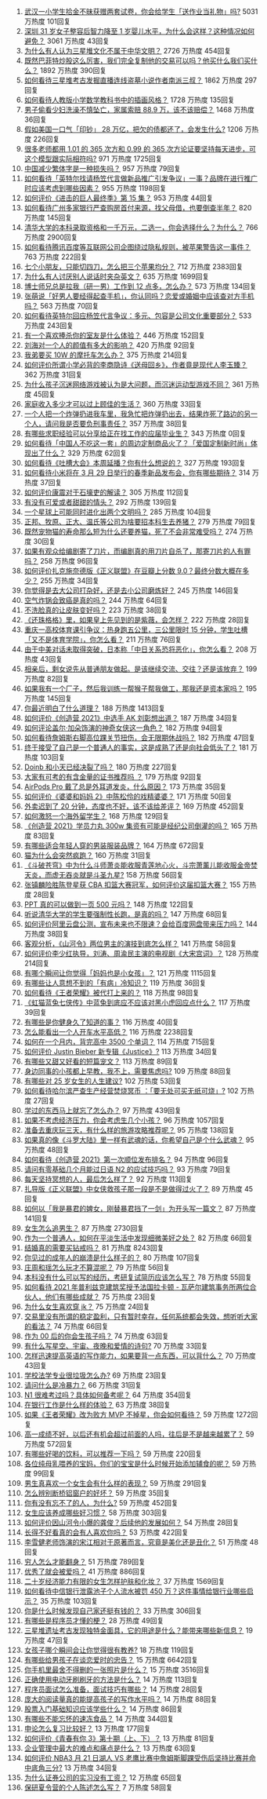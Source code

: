 1. [武汉一小学生拾金不昧获赠两套试卷，你会给学生「送作业当礼物」吗?](https://www.zhihu.com/question/450290154) 5031 万热度 101回复
1. [深圳 31 岁女子整容后智力降至 1 岁婴儿水平，为什么会这样？这种情况如何避免？](https://www.zhihu.com/question/450233917) 3061 万热度 43回复
1. [为什么有人认为三星堆文化不属于中华文明？](https://www.zhihu.com/question/427577911) 2726 万热度 454回复
1. [既然巴菲特炒股这么厉害，我们完全复制他的交易可以吗？他买什么我们买什么？](https://www.zhihu.com/question/367735252) 1892 万热度 390回复
1. [如何看待三星堆考古发掘直播连线盗墓小说作者南派三叔？](https://www.zhihu.com/question/450463840) 1862 万热度 297回复
1. [如何看待人教版小学数学教科书中的插画风格？](https://www.zhihu.com/question/68485147) 1728 万热度 135回复
1. [男子偷看少妇洗澡不慎坠亡，家属索赔 88.9 万，该不该赔偿？](https://www.zhihu.com/question/450315310) 1468 万热度 36回复
1. [假如美国一口气「印钞」 28 万亿，把欠的债都还了，会发生什么?](https://www.zhihu.com/question/449822455) 1206 万热度 226回复
1. [很多老师都用 1.01 的 365 次方和 0.99 的 365 次方论证要坚持每天进步，可这个模型跟实际相符吗?](https://www.zhihu.com/question/389057139) 971 万热度 1725回复
1. [中国减少繁体字是一种损失吗？](https://www.zhihu.com/question/304734089) 957 万热度 79回复
1. [如何看待「英特尔找请杨笠代言做新品推广引发争议」一事？品牌在进行推广时应该考虑到哪些因素？](https://www.zhihu.com/question/449975480) 955 万热度 1198回复
1. [如何评价《进击的巨人最终季》第 15 集？](https://www.zhihu.com/question/450589270) 953 万热度 44回复
1. [如何看待广州多家银行严查购房首付来源，找父母借，也要倒查半年？](https://www.zhihu.com/question/450340320) 820 万热度 145回复
1. [清华大学的本科录取资格和一千万元，二选一，你会选择什么？为什么？](https://www.zhihu.com/question/264400815) 766 万热度 2900回复
1. [如何看待腾讯百度等互联网公司企图绕过隐私规则，被苹果警告这一事件？](https://www.zhihu.com/question/450309264) 763 万热度 222回复
1. [七个小朋友，只能切四刀，怎么把三个苹果均分？](https://www.zhihu.com/question/297440538) 712 万热度 2383回复
1. [为什么有人讨厌别人说话时夹杂英文？](https://www.zhihu.com/question/31606466) 635 万热度 1699回复
1. [博士师兄总是拉我（研一男）工作到 12 点多，怎么办？](https://www.zhihu.com/question/449560211) 573 万热度 134回复
1. [张萌说「好男人要经得起查手机」，你认同吗？恋爱或婚姻中应该查对方手机吗？](https://www.zhihu.com/question/450621757) 563 万热度 70回复
1. [如何看待英特尔回应杨笠代言争议：多元、包容是公司文化重要部分？](https://www.zhihu.com/question/450652563) 533 万热度 243回复
1. [有一个喜欢捧杀你的室友是什么体验？](https://www.zhihu.com/question/449591338) 446 万热度 152回复
1. [刘海对一个人的颜值有多大的影响？](https://www.zhihu.com/question/267077678) 420 万热度 92回复
1. [我弟要买 10W 的摩托车怎么办？](https://www.zhihu.com/question/415304109) 375 万热度 214回复
1. [如何评价所谓小学必背的李商隐诗《送母回乡》，作者竟是现代人李玉臻？](https://www.zhihu.com/question/450324955) 362 万热度 31回复
1. [为什么孩子沉迷网络游戏被认为是大问题，而沉迷运动型游戏不同？](https://www.zhihu.com/question/443042437) 361 万热度 45回复
1. [家庭收入多少才可以过上顾佳的生活？](https://www.zhihu.com/question/408182827) 360 万热度 33回复
1. [一个人把一个炸弹扔进我车里，我急忙把炸弹扔出去，结果炸死了路边的另一个人，请问我是否要负刑事责任？](https://www.zhihu.com/question/450417956) 357 万热度 38回复
1. [有哪些求职经验可以分享给正在找工作的应届毕业生？](https://www.zhihu.com/xen/market/ecom-page/1352355771074629632) 343 万热度 0回复
1. [如何看待「中国人不吃这一套」的周边定制商品火了？「爱国定制新时尚」体现出了什么？](https://www.zhihu.com/question/450491365) 329 万热度 62回复
1. [如何看待《吐槽大会》本周延播？你有什么想说的？](https://www.zhihu.com/question/449868647) 327 万热度 193回复
1. [如何看待小米将在 3 月 29 日举行的春季新品发布会，你有哪些期待？](https://www.zhihu.com/question/450625816) 314 万热度 37回复
1. [如何评价康震对于石壕吏的解读？](https://www.zhihu.com/question/450073557) 305 万热度 112回复
1. [有没有可爱或者甜甜的情头？](https://www.zhihu.com/question/391413854) 292 万热度 139回复
1. [一个星球上可能同时进化出两个文明吗？](https://www.zhihu.com/question/429559006) 285 万热度 104回复
1. [正邦、牧原、正大、温氏等公司为啥要招本科生去养猪？](https://www.zhihu.com/question/376226459) 279 万热度 79回复
1. [既然宠物猫的寿命那么短为什么还要养猫，死了不会非常难受吗？](https://www.zhihu.com/question/449054593) 274 万热度 30回复
1. [如果有观众给编剧寄了刀片，而编剧真的用刀片自杀了，那寄刀片的人有罪吗？](https://www.zhihu.com/question/449423501) 258 万热度 96回复
1. [如何评价扎克施奈德版《正义联盟》在豆瓣上分数 9.0？最终分数大概在多少？](https://www.zhihu.com/question/450140959) 255 万热度 34回复
1. [你觉得是去大公司打杂好，还是去小公司磨炼好？](https://www.zhihu.com/question/448879571) 245 万热度 146回复
1. [空气炸锅会致癌是真的吗？](https://www.zhihu.com/question/363200198) 244 万热度 64回复
1. [不洗脸真的让皮肤变好吗？](https://www.zhihu.com/question/317026624) 223 万热度 38回复
1. [《还珠格格》里，如果皇上先见到的是紫薇，会怎样？](https://www.zhihu.com/question/362175398) 222 万热度 28回复
1. [重庆一高校体育课引争议：热身跑五公里，三公里限时 15 分钟，学生吐槽「又不是体育学院」，你怎么看？](https://www.zhihu.com/question/450142377) 211 万热度 76回复
1. [由于中美对话未取得突破，日本称「中日关系恐将恶化」，你怎么看？](https://www.zhihu.com/question/450650669) 208 万热度 43回复
1. [相亲后，剩女说先从普通朋友做起。是该继续交流、交往？还是该放弃？](https://www.zhihu.com/question/446846998) 199 万热度 82回复
1. [如果我有一个厂子，然后我训练一帮猴子帮我做工，那我还是资本家吗？](https://www.zhihu.com/question/446098340) 195 万热度 145回复
1. [你最近明白了什么道理？](https://www.zhihu.com/question/431861103) 188 万热度 1413回复
1. [如何评价《创造营 2021》中选手 AK 刘彰想出道？](https://www.zhihu.com/question/450464784) 187 万热度 34回复
1. [如何评论盖尔·加朵饰演的神奇女侠这一角色？](https://www.zhihu.com/question/60528145) 182 万热度 94回复
1. [如何看待詹姆斯右脚高位踝关节扭伤，会无限期休战吗？](https://www.zhihu.com/question/450469829) 182 万热度 47回复
1. [终于接受了自己是一个普通人的事实，这是成熟了还是向社会低头了？](https://www.zhihu.com/question/420819626) 181 万热度 103回复
1. [Doinb 和小天已经决裂了吗？](https://www.zhihu.com/question/450368597) 180 万热度 227回复
1. [大家有可考的有含金量的证书推荐吗 ？](https://www.zhihu.com/question/428848820) 179 万热度 92回复
1. [AirPods Pro 戴了总是外耳道发炎，什么原因？](https://www.zhihu.com/question/428688913) 173 万热度 35回复
1. [如何评价《婆婆和妈妈 2》中陈松伶的戏精婆婆？](https://www.zhihu.com/question/447442139) 171 万热度 50回复
1. [外卖迟到了 20 分钟，态度也不好，该不该给差评？](https://www.zhihu.com/question/269145266) 169 万热度 452回复
1. [如何激怒一个海外留学生？](https://www.zhihu.com/question/342995824) 168 万热度 129回复
1. [《创造营 2021》学员力丸 300w 集资有可能是经纪公司倒灌的吗？](https://www.zhihu.com/question/448411749) 165 万热度 83回复
1. [有哪些适合年轻人穿的男装服装品牌？](https://www.zhihu.com/question/27214479) 164 万热度 672回复
1. [猫为什么会突然疯跑？](https://www.zhihu.com/question/319052766) 160 万热度 31回复
1. [《斗破苍穹》中为什么斗师萧炎能收服青莲地心火，斗宗萧薰儿能收服金帝焚天炎，而虚无吞炎就是斗圣九星?](https://www.zhihu.com/question/381287440) 158 万热度 56回复
1. [张镇麟险胜陈登星获 CBA 扣篮大赛冠军，如何评价这届扣篮大赛？](https://www.zhihu.com/question/450404670) 155 万热度 28回复
1. [PPT 真的可以做到一页 500 元吗？](https://www.zhihu.com/question/309726916) 148 万热度 122回复
1. [听说清华大学的学生要强制性长跑，是真的吗？](https://www.zhihu.com/question/391206598) 147 万热度 68回复
1. [如何评价阿里云盘公测，宣布未来也不限速？会给百度网盘带来压力吗？](https://www.zhihu.com/question/450640620) 144 万热度 38回复
1. [客观分析，《山河令》两位男主的演技到底怎么样？](https://www.zhihu.com/question/447780489) 141 万热度 58回复
1. [如何评价李少红执导，刘涛、周渝民主演的电视剧《大宋宫词》？](https://www.zhihu.com/question/269988403) 128 万热度 214回复
1. [有哪个瞬间让你觉得「妈妈也是小女孩」？](https://www.zhihu.com/question/393691665) 121 万热度 1115回复
1. [有哪些让人意想不到的「有病」冷知识？](https://www.zhihu.com/question/448415604) 119 万热度 36回复
1. [如何看待《王者荣耀》被代打上来的？](https://www.zhihu.com/question/445004793) 118 万热度 98回复
1. [《虹猫蓝兔七侠传》中蓝兔到底应不应该对黑小虎回应点什么？](https://www.zhihu.com/question/449884451) 117 万热度 39回复
1. [有哪些是你健身久了知道的事？](https://www.zhihu.com/question/332765440) 116 万热度 40回复
1. [怎么能看出一个人开车水平高低？](https://www.zhihu.com/question/390627646) 116 万热度 2238回复
1. [如何在一个月内，背完高中 3500 个单词？](https://www.zhihu.com/question/289599760) 114 万热度 715回复
1. [如何评价 Justin Bieber 新专辑《Justice》?](https://www.zhihu.com/question/450148050) 113 万热度 34回复
1. [有哪些又甜又好看的短篇宠文？](https://www.zhihu.com/question/431623439) 113 万热度 89回复
1. [身边同事的小孩都上早教，我不上，需要焦虑吗?](https://www.zhihu.com/question/448889875) 109 万热度 88回复
1. [有哪些对 25 岁女生的人生建议?](https://www.zhihu.com/question/447599541) 102 万热度 53回复
1. [如何看待哈尔滨严查生产经营焚烧冥币 ：「要无处可买无纸可烧」?](https://www.zhihu.com/question/450619407) 102 万热度 27回复
1. [学过的东西马上就忘了怎么办？](https://www.zhihu.com/question/27252044) 97 万热度 439回复
1. [如果不考虑经济压力，你会考虑生几个小孩？](https://www.zhihu.com/question/382323249) 96 万热度 1057回复
1. [准备去重庆玩三天，有什么样的旅游攻略推荐呢？](https://www.zhihu.com/question/58641650) 95 万热度 138回复
1. [如果真的像《斗罗大陆》里一样有武魂的话，你希望自己是个什么武魂？](https://www.zhihu.com/question/355023430) 95 万热度 48回复
1. [如何看待《创造营 2021》第一次顺位发布排名？](https://www.zhihu.com/question/450383242) 94 万热度 96回复
1. [请问有零基础几个月能过日语 N2 的应试技巧吗？](https://www.zhihu.com/question/34815826) 93 万热度 79回复
1. [每天坚持冥想的人，最后怎么样了？](https://www.zhihu.com/question/331299818) 92 万热度 113回复
1. [扎导版《正义联盟》中女侠救孩子那一段是不是做得过火了？](https://www.zhihu.com/question/450292363) 89 万热度 45回复
1. [如何以「我是暴君的婢女，刚替暴君挡了一剑」为开头写一篇文？](https://www.zhihu.com/question/443223947) 87 万热度 141回复
1. [女生怎么追男生？](https://www.zhihu.com/question/20250938) 87 万热度 2730回复
1. [作为一个普通人，如何在平淡生活中发现细微美好之处？](https://www.zhihu.com/question/450639498) 82 万热度 66回复
1. [结婚真的需要买钻戒吗？](https://www.zhihu.com/question/290693830) 81 万热度 8243回复
1. [你见过的成年人的崩溃是什么样子的？](https://www.zhihu.com/question/315075546) 80 万热度 107回复
1. [庄周和瑶怎么玩才不算混呢？](https://www.zhihu.com/question/449576665) 79 万热度 56回复
1. [本科没有什么可以写的经历，考研复试简历应该怎么写？](https://www.zhihu.com/question/313175414) 78 万热度 55回复
1. [如何看待 2021 年普利兹克建筑奖授予法国拉卡顿 - 瓦萨尔建筑事务所两位合伙人，他们有哪些成就？](https://www.zhihu.com/question/449714441) 75 万热度 23回复
1. [为什么女生喜欢穿 jk？](https://www.zhihu.com/question/449808729) 75 万热度 24回复
1. [交易里没有所谓的稳定盈利，只有暂时幸存，任何系统都会失效，想听听大家的看法？](https://www.zhihu.com/question/449764513) 74 万热度 66回复
1. [作为 00 后的你会生孩子吗？](https://www.zhihu.com/question/449864346) 74 万热度 63回复
1. [有什么写星空、宇宙、夜晚和爱情的诗句?](https://www.zhihu.com/question/46802818) 70 万热度 33回复
1. [怎样迅速提高英语的写作能力，如果要背一点东西，可以背什么？](https://www.zhihu.com/question/28695915) 70 万热度 43回复
1. [学校法学专业很垃圾怎么办?](https://www.zhihu.com/question/450110876) 69 万热度 23回复
1. [请问什么是冷暴力？](https://www.zhihu.com/question/446329271) 66 万热度 31回复
1. [N1 很难考过吗？具体如何备考呢？](https://www.zhihu.com/question/25217211) 64 万热度 354回复
1. [在银行工作是什么样的体验？](https://www.zhihu.com/question/417817317) 63 万热度 38回复
1. [如果《王者荣耀》改为败方 MVP 不掉星，你会如何看待？](https://www.zhihu.com/question/392122091) 59 万热度 1272回复
1. [高一成绩不好，以后还有机会超过前面的人吗，往后是不是越来越累了？](https://www.zhihu.com/question/445248281) 59 万热度 572回复
1. [有哪些好喝的饮料，可以推荐一下吗？](https://www.zhihu.com/question/278942720) 59 万热度 220回复
1. [各位纯母乳喂养的宝妈，你们的宝宝是什么时候开始添加辅食的呢？](https://www.zhihu.com/question/387122840) 59 万热度 99回复
1. [男生真喜欢一个女生会有什么样的表现？](https://www.zhihu.com/question/277340935) 59 万热度 291回复
1. [怎么辨别断桥铝窗户的好坏？](https://www.zhihu.com/question/36228937) 59 万热度 35回复
1. [你有没有忘不了的人，为什么?](https://www.zhihu.com/question/391060851) 59 万热度 452回复
1. [女生应该养成哪些好习惯？](https://www.zhihu.com/question/439939720) 58 万热度 303回复
1. [如何评价因山河令小爆的龚俊？后续他的发展如何？](https://www.zhihu.com/question/449023775) 54 万热度 28回复
1. [长得不好看真的会有人喜欢你吗？](https://www.zhihu.com/question/449098700) 53 万热度 422回复
1. [李雪健老师饰演的宋江相对于原著而言，究竟是美化还是丑化？](https://www.zhihu.com/question/308991095) 51 万热度 48回复
1. [穷人怎么才能翻身？](https://www.zhihu.com/question/444003245) 51 万热度 789回复
1. [优秀了就会被爱吗？](https://www.zhihu.com/question/359757145) 41 万热度 886回复
1. [二十岁经济能力有限的女生怎样护肤和化妆？](https://www.zhihu.com/question/27214615) 37 万热度 1569回复
1. [如何看待中信银行泄露池子个人流水被罚 450 万？这件事情给银行业哪些启示？](https://www.zhihu.com/question/450220227) 35 万热度 103回复
1. [你是什么时候发现自己家还挺有钱的？](https://www.zhihu.com/question/360716785) 33 万热度 306回复
1. [有哪些是程序员才懂的梗？](https://www.zhihu.com/question/450130397) 28 万热度 49回复
1. [三星堆遗址考古发现独特金面具，它的用途是什么？能带来哪些新信息？](https://www.zhihu.com/question/450302710) 19 万热度 47回复
1. [女孩子哪个瞬间会让你觉得很有教养?](https://www.zhihu.com/question/364828906) 18 万热度 119回复
1. [有哪些给男孩子在谈恋爱时的忠告？](https://www.zhihu.com/question/277221676) 15 万热度 6642回复
1. [你手机里最舍不得删的一张照片是什么？](https://www.zhihu.com/question/60334228) 15 万热度 3516回复
1. [正确使用电动牙刷刷牙的方法是什么？](https://www.zhihu.com/question/20275428) 14 万热度 113回复
1. [程序员面试怎么准备，面试技巧有哪些？](https://www.zhihu.com/question/42164365) 14 万热度 28回复
1. [庞大的阅读量真的能提高孩子的写作水平吗？](https://www.zhihu.com/question/449608119) 14 万热度 88回复
1. [股票入门基础知识应该学些什么？](https://www.zhihu.com/question/23024855) 14 万热度 86回复
1. [有哪些不能忘怀的速冻食品？](https://www.zhihu.com/question/22528844) 14 万热度 344回复
1. [申论怎么复习比较好？](https://www.zhihu.com/question/364463392) 13 万热度 177回复
1. [如何评价《青春有你 3》第十期（上、下）？](https://www.zhihu.com/question/450376107) 13 万热度 81回复
1. [企业管理中最大的难点和痛点是什么？](https://www.zhihu.com/question/22787988) 13 万热度 63回复
1. [如何评价 NBA3 月 21 日湖人 VS 老鹰比赛中詹姆斯脚踝受伤后坚持比赛并命中底角三分?](https://www.zhihu.com/question/450440366) 13 万热度 34回复
1. [为什么证券公司的实习没有工资？](https://www.zhihu.com/question/28897995) 12 万热度 65回复
1. [保研夏令营的个人陈述怎么写？](https://www.zhihu.com/question/30606095) 7 万热度 58回复